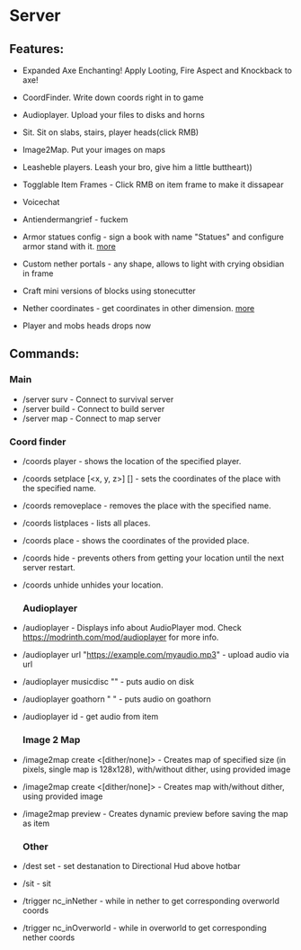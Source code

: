 # Server

## Features: 
 - Expanded Axe Enchanting! Apply Looting, Fire Aspect and Knockback to axe!
 - CoordFinder. Write down coords right in to game
 - Audioplayer. Upload your files to disks and horns
 - Sit. Sit on slabs, stairs, player heads(click RMB)
 - Image2Map. Put your images on maps
 - Leasheble players. Leash your bro, give him a little buttheart))
 - Togglable Item Frames - Click RMB on item frame to make it dissapear
 - Voicechat

 - Antiendermangrief - fuckem
 - Armor statues config - sign a book with name "Statues" and configure armor stand with it. [more](https://www.youtube.com/watch?v=nV9-_RacnoI)
 - Custom nether portals - any shape, allows to light with crying obsidian in frame
 - Craft mini versions of blocks using stonecutter
 - Nether coordinates - get coordinates in other dimension. [more](https://www.youtube.com/watch?v=_rRR-CBq1yM)
 - Player and mobs heads drops now

## Commands: 

  ### Main
 - /server surv - Connect to survival server
 - /server build - Connect to build server
 - /server map - Connect to map server
   
  ### Coord finder
 - /coords player <playername> - shows the location of the specified player.
 - /coords setplace <placename> [<x, y, z>] [<dimension>] - sets the coordinates of the place with the specified name.
 - /coords removeplace <placename> - removes the place with the specified name.
 - /coords listplaces - lists all places.
 - /coords place <placename> - shows the coordinates of the provided place.
 - /coords hide - prevents others from getting your location until the next server restart.
 - /coords unhide unhides your location.
   
   ### Audioplayer
 - /audioplayer - Displays info about AudioPlayer mod. Check https://modrinth.com/mod/audioplayer for more info.
 - /audioplayer url "https://example.com/myaudio.mp3" - upload audio via url
 - /audioplayer musicdisc <ID> "<CUSTOM-TEXT>" <RANGE> - puts audio on disk
 - /audioplayer goathorn <ID> "<CUSTOM-TEXT> <RANGE>" - puts audio on goathorn
 - /audioplayer id - get audio from item
   
   ### Image 2 Map
 - /image2map create <WIDTH> <HEIGHT> <[dither/none]> <URL> - Creates map of specified size (in pixels, single map is 128x128), with/without dither, using provided image
 - /image2map create <[dither/none]> <URL> - Creates map with/without dither, using provided image
 - /image2map preview <URL> - Creates dynamic preview before saving the map as item

   ### Other
 - /dest set <XYZ> - set destanation to Directional Hud above hotbar
 - /sit - sit
 - /trigger nc_inNether - while in nether to get corresponding overworld coords
 - /trigger nc_inOverworld - while in overworld to get corresponding nether coords
